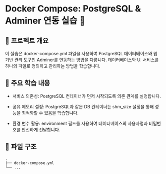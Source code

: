 # Docker Compose: PostgreSQL & Adminer 연동 실습 🐘
## 📖 프로젝트 개요
이 실습은 docker-compose.yml 파일을 사용하여 PostgreSQL 데이터베이스와 웹 기반 관리 도구인 Adminer를 연동하는 방법을 다룹니다. 데이터베이스와 UI 서비스를 하나의 파일로 정의하고 관리하는 방법을 학습합니다.

## 🚀 주요 학습 내용
+ 서비스 의존성: PostgreSQL 컨테이너가 먼저 시작되도록 의존 관계를 설정합니다.

+ 공유 메모리 설정: PostgreSQL과 같은 DB 컨테이너는 shm_size 설정을 통해 성능을 최적화할 수 있음을 학습합니다.

+ 환경 변수 활용: environment 필드를 사용하여 데이터베이스의 사용자명과 비밀번호를 안전하게 전달합니다.

## 📁 파일 구조
```
.
├── docker-compose.yml
└── ...
```
